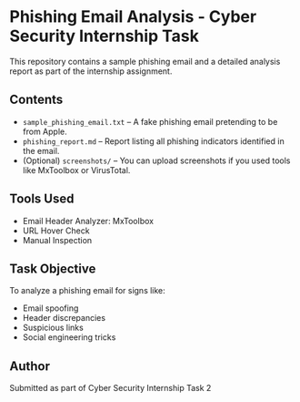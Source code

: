 # Phishing Email Analysis - Cyber Security Internship Task

This repository contains a sample phishing email and a detailed analysis report as part of the internship assignment.

## Contents

- `sample_phishing_email.txt` – A fake phishing email pretending to be from Apple.
- `phishing_report.md` – Report listing all phishing indicators identified in the email.
- (Optional) `screenshots/` – You can upload screenshots if you used tools like MxToolbox or VirusTotal.

## Tools Used

- Email Header Analyzer: MxToolbox
- URL Hover Check
- Manual Inspection

## Task Objective

To analyze a phishing email for signs like:
- Email spoofing
- Header discrepancies
- Suspicious links
- Social engineering tricks

## Author

Submitted as part of Cyber Security Internship Task 2
